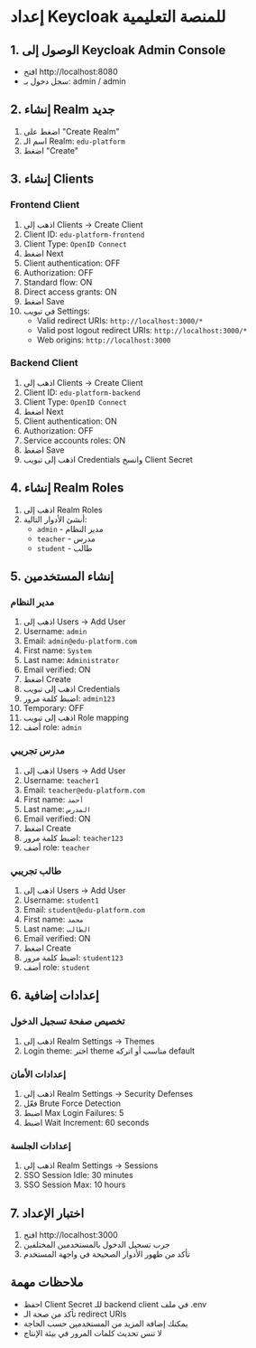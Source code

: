 # إعداد Keycloak للمنصة التعليمية

## 1. الوصول إلى Keycloak Admin Console
- افتح http://localhost:8080
- سجل دخول بـ: admin / admin

## 2. إنشاء Realm جديد
1. اضغط على "Create Realm"
2. اسم الـ Realm: `edu-platform`
3. اضغط "Create"

## 3. إنشاء Clients

### Frontend Client
1. اذهب إلى Clients → Create Client
2. Client ID: `edu-platform-frontend`
3. Client Type: `OpenID Connect`
4. اضغط Next
5. Client authentication: OFF
6. Authorization: OFF
7. Standard flow: ON
8. Direct access grants: ON
9. اضغط Save
10. في تبويب Settings:
    - Valid redirect URIs: `http://localhost:3000/*`
    - Valid post logout redirect URIs: `http://localhost:3000/*`
    - Web origins: `http://localhost:3000`

### Backend Client
1. اذهب إلى Clients → Create Client
2. Client ID: `edu-platform-backend`
3. Client Type: `OpenID Connect`
4. اضغط Next
5. Client authentication: ON
6. Authorization: OFF
7. Service accounts roles: ON
8. اضغط Save
9. اذهب إلى تبويب Credentials وانسخ Client Secret

## 4. إنشاء Realm Roles
1. اذهب إلى Realm Roles
2. أنشئ الأدوار التالية:
   - `admin` - مدير النظام
   - `teacher` - مدرس
   - `student` - طالب

## 5. إنشاء المستخدمين

### مدير النظام
1. اذهب إلى Users → Add User
2. Username: `admin`
3. Email: `admin@edu-platform.com`
4. First name: `System`
5. Last name: `Administrator`
6. Email verified: ON
7. اضغط Create
8. اذهب إلى تبويب Credentials
9. اضبط كلمة مرور: `admin123`
10. Temporary: OFF
11. اذهب إلى تبويب Role mapping
12. أضف role: `admin`

### مدرس تجريبي
1. اذهب إلى Users → Add User
2. Username: `teacher1`
3. Email: `teacher@edu-platform.com`
4. First name: `أحمد`
5. Last name: `المدرس`
6. Email verified: ON
7. اضغط Create
8. اضبط كلمة مرور: `teacher123`
9. أضف role: `teacher`

### طالب تجريبي
1. اذهب إلى Users → Add User
2. Username: `student1`
3. Email: `student@edu-platform.com`
4. First name: `محمد`
5. Last name: `الطالب`
6. Email verified: ON
7. اضغط Create
8. اضبط كلمة مرور: `student123`
9. أضف role: `student`

## 6. إعدادات إضافية

### تخصيص صفحة تسجيل الدخول
1. اذهب إلى Realm Settings → Themes
2. Login theme: اختر theme مناسب أو اتركه default

### إعدادات الأمان
1. اذهب إلى Realm Settings → Security Defenses
2. فعّل Brute Force Detection
3. اضبط Max Login Failures: 5
4. اضبط Wait Increment: 60 seconds

### إعدادات الجلسة
1. اذهب إلى Realm Settings → Sessions
2. SSO Session Idle: 30 minutes
3. SSO Session Max: 10 hours

## 7. اختبار الإعداد
1. افتح http://localhost:3000
2. جرب تسجيل الدخول بالمستخدمين المختلفين
3. تأكد من ظهور الأدوار الصحيحة في واجهة المستخدم

## ملاحظات مهمة
- احفظ Client Secret للـ backend client في ملف .env
- تأكد من صحة الـ redirect URIs
- يمكنك إضافة المزيد من المستخدمين حسب الحاجة
- لا تنس تحديث كلمات المرور في بيئة الإنتاج